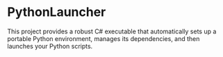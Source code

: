 # PythonLauncher
This project provides a robust C# executable that automatically sets up a portable Python environment, manages its dependencies, and then launches your Python scripts.
